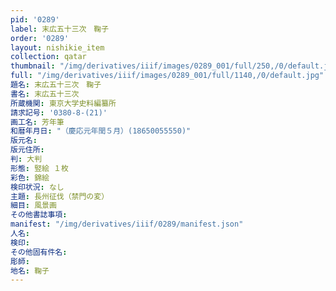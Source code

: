 ```yaml
---
pid: '0289'
label: 末広五十三次　鞠子
order: '0289'
layout: nishikie_item
collection: qatar
thumbnail: "/img/derivatives/iiif/images/0289_001/full/250,/0/default.jpg"
full: "/img/derivatives/iiif/images/0289_001/full/1140,/0/default.jpg"
題名: 末広五十三次　鞠子
書名: 末広五十三次
所蔵機関: 東京大学史料編纂所
請求記号: '0380-8-(21)'
画工名: 芳年筆
和暦年月日: "（慶応元年閏５月）(18650055550)"
版元名: 
版元住所: 
判: 大判
形態: 竪絵 １枚
彩色: 錦絵
検印状況: なし
主題: 長州征伐（禁門の変）
細目: 風景画
その他書誌事項: 
manifest: "/img/derivatives/iiif/0289/manifest.json"
人名: 
検印: 
その他固有件名: 
彫師: 
地名: 鞠子
---
```

